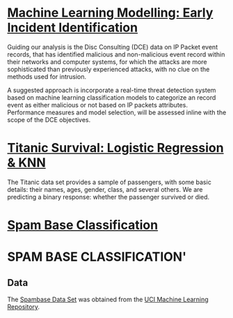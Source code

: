 # [Machine Learning Modelling: Early Incident Identification](Early%20Incident%20Identification)

Guiding our analysis is the Disc Consulting (DCE) data on IP Packet event records, that has identified malicious and non-malicious event record within their networks and computer systems, for which the attacks are more sophisticated than previously experienced attacks, with no clue on the methods used for intrusion.

A suggested approach is incorporate a real-time threat detection system based on machine learning classification models to categorize an record event as either malicious or not based on IP packets attributes. Performance measures and model selection, will be assessed inline with the scope of the DCE objectives.

# [Titanic Survival: Logistic Regression & KNN](TITANIC)

The Titanic data set provides a sample of passengers, with some basic details: their names, ages, gender, class, and several others. We are predicting a binary response: whether the passenger survived or died.

# [Spam Base Classification](Spam%20Base%20Classification)

# SPAM BASE CLASSIFICATION'

## Data

The [Spambase Data Set](https://archive.ics.uci.edu/ml/datasets/Spambase) was obtained from the [UCI Machine Learning Repository](https://archive.ics.uci.edu/ml/datasets/). 